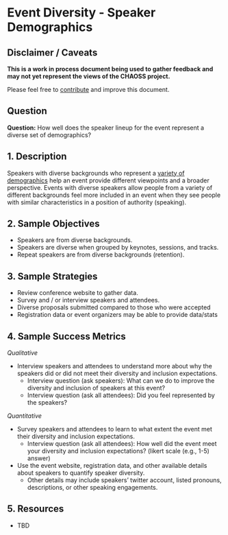 # Event Diversity - Speaker Demographics

## Disclaimer / Caveats

**This is a work in process document being used to gather feedback and may not yet represent the views of the CHAOSS project.**

Please feel free to [contribute](https://github.com/chaoss/wg-diversity-inclusion/blob/master/CONTRIBUTING.md) and improve this document.

## Question

**Question:** How well does the speaker lineup for the event represent a diverse set of demographics?

## 1. Description

Speakers with diverse backgrounds who represent a [variety of demographics](/demographic-data) help an event provide different viewpoints and a broader perspective. Events with diverse speakers allow people from a variety of different backgrounds feel more included in an event when they see people with similar characteristics in a position of authority (speaking).

## 2. Sample Objectives
- Speakers are from diverse backgrounds.
- Speakers are diverse when grouped by keynotes, sessions, and tracks.
- Repeat speakers are from diverse backgrounds (retention). 

## 3. Sample Strategies
- Review conference website to gather data.
- Survey and / or interview speakers and attendees.
- Diverse proposals submitted compared to those who were accepted
- Registration data or event organizers may be able to provide data/stats

## 4. Sample Success Metrics

_Qualitative_

- Interview speakers and attendees to understand more about why the speakers did or did not meet their diversity and inclusion expectations.
  * Interview question (ask speakers): What can we do to improve the diversity and inclusion of speakers at this event?
  * Interview question (ask all attendees): Did you feel represented by the speakers?

_Quantitative_

- Survey speakers and attendees to learn to what extent the event met their diversity and inclusion expectations.
  * Interview question (ask all attendees): How well did the event meet your diversity and inclusion expectations? (likert scale (e.g., 1-5) answer)
- Use the event website, registration data, and other available details about speakers to quantify speaker diversity.
  * Other details may include speakers’ twitter account, listed pronouns, descriptions, or other speaking engagements.

## 5. Resources
- TBD


